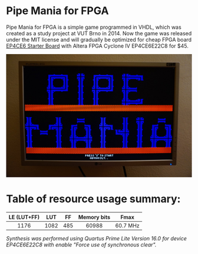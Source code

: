 # Pipe Mania for FPGA

Pipe Mania for FPGA is a simple game programmed in VHDL, which was created as a study project at VUT Brno in 2014.
Now the game was released under the MIT license and will gradually be optimized for cheap FPGA board [EP4CE6 Starter Board](http://www.ebay.com/itm/111975895262) with Altera FPGA Cyclone IV EP4CE6E22C8 for $45.

![Start Screen](docs/start_screen.JPG?raw=true)

# Table of resource usage summary:

LE (LUT+FF) | LUT | FF | Memory bits | Fmax
:---:|:---:|:---:|:---:|:---:
 1176 | 1082 | 485 | 60988 | 60.7 MHz

*Synthesis was performed using Quartus Prime Lite Version 16.0 for device EP4CE6E22C8 with enable "Force use of synchronous clear".*
